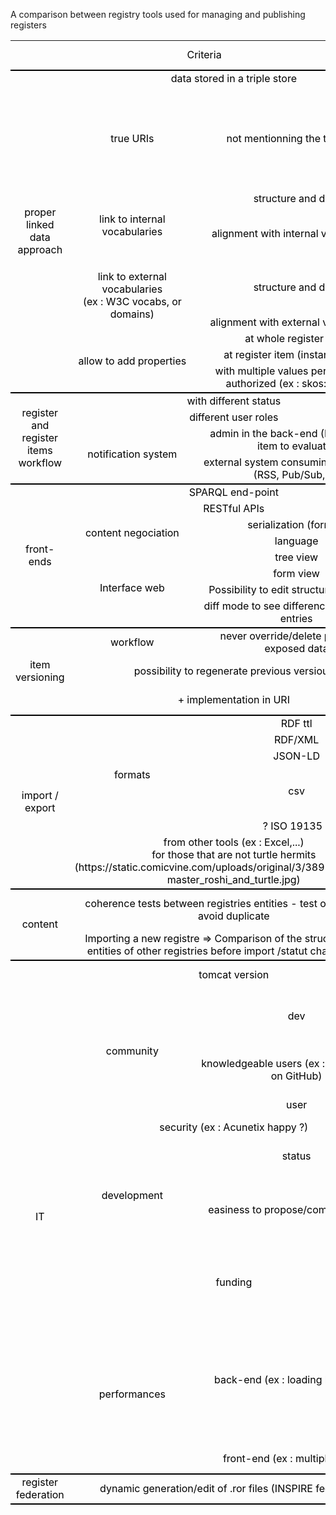 A comparison between registry tools used for managing and publishing registers

<table cellspacing="0" border="0">
	<colgroup width="253"></colgroup>
	<colgroup width="272"></colgroup>
	<colgroup width="493"></colgroup>
	<colgroup width="267"></colgroup>
	<colgroup width="319"></colgroup>
	<tr>
		<td style="border-bottom: 2px solid #000000" colspan=3 height="20" align="center" valign=middle><font color="#000000">Criteria</font></td>
		<td style="border-bottom: 2px solid #000000" align="center" valign=middle><font color="#000000">Re3gistry 1.3</font></td>
		<td style="border-bottom: 2px solid #000000" align="center" valign=middle><font color="#000000">ukgovld 2.0 SNAPSHOT</font></td>
	</tr>
	<tr>
		<td style="border-bottom: 2px solid #000000" rowspan=9 height="193" align="center" valign=middle><font color="#000000">proper linked data approach</font></td>
		<td colspan=2 align="center" valign=middle><font color="#000000">data stored in a triple store</font></td>
		<td align="center" valign=middle><font color="#000000">no</font></td>
		<td align="center" valign=middle><font color="#000000">yes</font></td>
	</tr>
	<tr>
		<td align="center" valign=middle><font color="#000000">true URIs</font></td>
		<td align="center" valign=middle><font color="#000000">not mentionning the tool used</font></td>
		<td align="center" valign=middle><font color="#000000">No. Dependent on the implementation URI  of the register</font></td>
		<td align="center" valign=middle><font color="#000000">True. independent from the implementation URI  of the register if specified on upload</font></td>
	</tr>
	<tr>
		<td rowspan=2 align="center" valign=middle><font color="#000000">link to internal vocabularies</font></td>
		<td align="center" valign=middle><font color="#000000">structure and data</font></td>
		<td align="center" valign=middle><font color="#000000"><br></font></td>
		<td align="center" valign=middle><font color="#000000">possible</font></td>
	</tr>
	<tr>
		<td align="center" valign=middle><font color="#000000">alignment with internal vocabularies</font></td>
		<td align="center" valign=middle><font color="#000000"><br></font></td>
		<td align="center" valign=middle><font color="#000000">possible,  throught context declaration</font></td>
	</tr>
	<tr>
		<td rowspan=2 align="center" valign=middle><font color="#000000">link to external vocabularies<br>(ex : W3C vocabs, or domains)</font></td>
		<td align="center" valign=middle><font color="#000000">structure and data</font></td>
		<td align="center" valign=middle><font color="#000000"><br></font></td>
		<td align="center" valign=middle><font color="#000000">possible, throught context definition</font></td>
	</tr>
	<tr>
		<td align="center" valign=middle><font color="#000000">alignment with external vocabularies</font></td>
		<td align="center" valign=middle><font color="#000000"><br></font></td>
		<td align="center" valign=middle><font color="#000000">possible</font></td>
	</tr>
	<tr>
		<td style="border-bottom: 2px solid #000000" rowspan=3 align="center" valign=middle><font color="#000000">allow to add properties</font></td>
		<td align="center" valign=middle><font color="#000000">at whole register level</font></td>
		<td align="center" valign=middle><font color="#000000"><br></font></td>
		<td align="center" valign=middle><font color="#000000">possible</font></td>
	</tr>
	<tr>
		<td align="center" valign=middle><font color="#000000">at register item (instance) level</font></td>
		<td align="center" valign=middle><font color="#000000"><br></font></td>
		<td align="center" valign=middle><font color="#000000">possible </font></td>
	</tr>
	<tr>
		<td style="border-bottom: 2px solid #000000" align="center" valign=middle><font color="#000000">with multiple values per properties authorized (ex : skos:altLabel)</font></td>
		<td style="border-bottom: 2px solid #000000" align="center" valign=middle><font color="#000000"><br></font></td>
		<td style="border-bottom: 2px solid #000000" align="center" valign=middle><font color="#000000"><br></font></td>
	</tr>
	<tr>
		<td style="border-bottom: 2px solid #000000" rowspan=4 height="78" align="center" valign=middle><font color="#000000">register and register items workflow</font></td>
		<td colspan=2 align="center" valign=middle><font color="#000000">with different status</font></td>
		<td align="center" valign=middle><font color="#000000"><br></font></td>
		<td align="center" valign=middle><font color="#000000"><br></font></td>
	</tr>
	<tr>
		<td colspan=2 align="center" valign=middle><font color="#000000">different user roles</font></td>
		<td align="center" valign=middle><font color="#000000"><br></font></td>
		<td align="center" valign=middle><font color="#000000"><br></font></td>
	</tr>
	<tr>
		<td style="border-bottom: 2px solid #000000" rowspan=2 align="center" valign=middle><font color="#000000">notification system</font></td>
		<td align="center" valign=middle><font color="#000000">admin in the back-end (I have a new item to evaluate)</font></td>
		<td align="center" valign=middle><font color="#000000"><br></font></td>
		<td align="center" valign=middle><font color="#000000"><br></font></td>
	</tr>
	<tr>
		<td style="border-bottom: 2px solid #000000" align="center" valign=middle><font color="#000000">external system consuming the register (RSS, Pub/Sub, ...)</font></td>
		<td style="border-bottom: 2px solid #000000" align="center" valign=middle><font color="#000000"><br></font></td>
		<td style="border-bottom: 2px solid #000000" align="center" valign=middle><font color="#000000"><br></font></td>
	</tr>
	<tr>
		<td style="border-bottom: 2px solid #000000" rowspan=8 height="154" align="center" valign=middle><font color="#000000">front-ends</font></td>
		<td colspan=2 align="center" valign=middle><font color="#000000">SPARQL end-point</font></td>
		<td align="center" valign=middle><font color="#000000">No</font></td>
		<td align="center" valign=middle><font color="#000000">Yes</font></td>
	</tr>
	<tr>
		<td colspan=2 align="center" valign=middle><font color="#000000">RESTful APIs</font></td>
		<td align="center" valign=middle><font color="#000000">yes</font></td>
		<td align="center" valign=middle><font color="#000000">yes</font></td>
	</tr>
	<tr>
		<td rowspan=2 align="center" valign=middle><font color="#000000">content negociation</font></td>
		<td align="center" valign=middle><font color="#000000">serialization (format)</font></td>
		<td align="center" valign=middle><font color="#000000">no</font></td>
		<td align="center" valign=middle><font color="#000000">yes</font></td>
	</tr>
	<tr>
		<td align="center" valign=middle><font color="#000000">language</font></td>
		<td align="center" valign=middle><font color="#000000"><br></font></td>
		<td align="center" valign=middle><font color="#000000"><br></font></td>
	</tr>
	<tr>
		<td style="border-bottom: 2px solid #000000" rowspan=4 align="center" valign=middle><font color="#000000">Interface web</font></td>
		<td align="center" valign=middle><font color="#000000">tree view</font></td>
		<td align="center" valign=middle><font color="#000000">no</font></td>
		<td align="center" valign=middle><font color="#000000">no</font></td>
	</tr>
	<tr>
		<td align="center" valign=middle><font color="#000000">form view</font></td>
		<td align="center" valign=middle><font color="#000000">no</font></td>
		<td align="center" valign=middle><font color="#000000">yes</font></td>
	</tr>
	<tr>
		<td align="center" valign=middle><font color="#000000">Possibility  to edit structure et content</font></td>
		<td align="center" valign=middle><font color="#000000">no</font></td>
		<td align="center" valign=middle><font color="#000000">yes</font></td>
	</tr>
	<tr>
		<td style="border-bottom: 2px solid #000000" align="center" valign=middle><font color="#000000">diff mode to see differences between 2 entries</font></td>
		<td style="border-bottom: 2px solid #000000" align="center" valign=middle><font color="#000000">no</font></td>
		<td style="border-bottom: 2px solid #000000" align="center" valign=middle><font color="#000000">no</font></td>
	</tr>
	<tr>
		<td style="border-bottom: 2px solid #000000" rowspan=3 height="58" align="center" valign=middle><font color="#000000">item versioning</font></td>
		<td align="center" valign=middle><font color="#000000">workflow</font></td>
		<td align="center" valign=middle><font color="#000000">never override/delete previously exposed data</font></td>
		<td align="center" valign=middle><font color="#000000"><br></font></td>
		<td align="center" valign=middle><font color="#000000">possible to delete</font></td>
	</tr>
	<tr>
		<td colspan=2 align="center" valign=middle><font color="#000000">possibility to regenerate previous versious</font></td>
		<td align="center" valign=middle><font color="#000000">possible</font></td>
		<td align="center" valign=middle><font color="#000000">partially possible</font></td>
	</tr>
	<tr>
		<td style="border-bottom: 2px solid #000000" colspan=2 align="center" valign=middle><font color="#000000">+ implementation in URI</font></td>
		<td style="border-bottom: 2px solid #000000" align="center" valign=middle><font color="#000000">yes</font></td>
		<td style="border-bottom: 2px solid #000000" align="center" valign=middle><font color="#000000">yes, on metedata URIs</font></td>
	</tr>
	<tr>
		<td style="border-bottom: 2px solid #000000" rowspan=6 height="116" align="center" valign=middle><font color="#000000">import / export</font></td>
		<td rowspan=5 align="center" valign=middle><font color="#000000">formats</font></td>
		<td align="center" valign=middle><font color="#000000">RDF ttl</font></td>
		<td align="center" valign=middle><font color="#000000">no</font></td>
		<td align="center" valign=middle><font color="#000000">yes both</font></td>
	</tr>
	<tr>
		<td align="center" valign=middle><font color="#000000">RDF/XML</font></td>
		<td align="center" valign=middle><font color="#000000">export only</font></td>
		<td align="center" valign=middle><font color="#000000">yes export</font></td>
	</tr>
	<tr>
		<td align="center" valign=middle><font color="#000000">JSON-LD</font></td>
		<td align="center" valign=middle><font color="#000000"><br></font></td>
		<td align="center" valign=middle><font color="#000000">yes both</font></td>
	</tr>
	<tr>
		<td align="center" valign=middle><font color="#000000">csv</font></td>
		<td align="center" valign=middle><font color="#000000">yes</font></td>
		<td align="center" valign=middle><font color="#000000">yes both (csv must be well formed for import)</font></td>
	</tr>
	<tr>
		<td align="center" valign=middle><font color="#000000">? ISO 19135 ?</font></td>
		<td align="center" valign=middle><font color="#000000">yes</font></td>
		<td align="center" valign=middle><font color="#000000">no</font></td>
	</tr>
	<tr>
		<td style="border-bottom: 2px solid #000000" colspan=2 align="center" valign=middle><font color="#000000">from other tools (ex : Excel,...)<br>for those that are not turtle hermits (https://static.comicvine.com/uploads/original/3/38919/2178068-master_roshi_and_turtle.jpg)</font></td>
		<td style="border-bottom: 2px solid #000000" align="center" valign=middle><font color="#000000"><br></font></td>
		<td style="border-bottom: 2px solid #000000" align="center" valign=middle><font color="#000000">no</font></td>
	</tr>
	<tr>
		<td style="border-bottom: 2px solid #000000" rowspan=2 height="39" align="center" valign=middle><font color="#000000">content</font></td>
		<td colspan=2 align="center" valign=middle><font color="#000000">coherence tests between registries entities - test on libellé… to avoid duplicate</font></td>
		<td align="center" valign=middle><font color="#000000"><br></font></td>
		<td align="center" valign=middle><font color="#000000">checked on the @id level only</font></td>
	</tr>
	<tr>
		<td style="border-bottom: 2px solid #000000" colspan=2 align="center" valign=middle><font color="#000000">Importing a new registre =&gt; Comparison of the structures  of the entities of other registries before import /statut  changement …</font></td>
		<td style="border-bottom: 2px solid #000000" align="center" valign=middle><font color="#000000"><br></font></td>
		<td style="border-bottom: 2px solid #000000" align="center" valign=middle><font color="#000000">not provided</font></td>
	</tr>
	<tr>
		<td style="border-bottom: 2px solid #000000" rowspan=10 height="270" align="center" valign=middle><font color="#000000">IT</font></td>
		<td colspan=2 align="center" valign=middle><font color="#000000">tomcat version</font></td>
		<td align="center" valign=middle><font color="#000000"><br></font></td>
		<td align="center" valign=middle><font color="#000000">V7 for this version</font></td>
	</tr>
	<tr>
		<td rowspan=3 align="center" valign=middle><font color="#000000">community</font></td>
		<td align="center" valign=middle><font color="#000000">dev</font></td>
		<td align="center" valign=middle><font color="#000000"><br></font></td>
		<td align="center" valign=middle><font color="#000000">Github source + wiki maintained by Epimorphics</font></td>
	</tr>
	<tr>
		<td align="center" valign=middle><font color="#000000">knowledgeable users (ex : those posting on GitHub)</font></td>
		<td align="center" valign=middle><font color="#000000"><br></font></td>
		<td align="center" valign=middle><font color="#000000">active following and issue tracking from users</font></td>
	</tr>
	<tr>
		<td align="center" valign=middle><font color="#000000">user</font></td>
		<td align="center" valign=middle><font color="#000000"><br></font></td>
		<td align="center" valign=middle><font color="#000000">ex: CSIRO, </font></td>
	</tr>
	<tr>
		<td colspan=2 align="center" valign=middle><font color="#000000">security (ex : Acunetix happy ?)</font></td>
		<td align="center" valign=middle><font color="#000000"><br></font></td>
		<td align="center" valign=middle><font color="#000000">yes, according to latest tests</font></td>
	</tr>
	<tr>
		<td rowspan=2 align="center" valign=middle><font color="#000000">development</font></td>
		<td align="center" valign=middle><font color="#000000">status</font></td>
		<td align="center" valign=middle><font color="#000000">new versions realesed</font></td>
		<td align="center" valign=middle><font color="#000000"><br></font></td>
	</tr>
	<tr>
		<td align="center" valign=middle><font color="#000000">easiness to propose/commit changes</font></td>
		<td align="center" valign=middle><font color="#000000"><br></font></td>
		<td align="center" valign=middle><font color="#000000">Throught Github issues and merge requests+ direct contact with dev team</font></td>
	</tr>
	<tr>
		<td colspan=2 align="center" valign=middle><font color="#000000">funding</font></td>
		<td align="center" valign=middle><font color="#000000"><br></font></td>
		<td align="center" valign=middle><font color="#000000">Epimorphics --&gt; big changes request fundings from users</font></td>
	</tr>
	<tr>
		<td style="border-bottom: 2px solid #000000" rowspan=2 align="center" valign=middle><font color="#000000">performances</font></td>
		<td align="center" valign=middle><font color="#000000">back-end (ex : loading big graphs)</font></td>
		<td align="center" valign=middle><font color="#000000"><br></font></td>
		<td align="center" valign=middle><font color="#000000">depends on the machine configuration, tha fact that the data is RDFized and stored in triple stores must be taken ito account</font></td>
	</tr>
	<tr>
		<td style="border-bottom: 2px solid #000000" align="center" valign=middle><font color="#000000">front-end (ex : multiple clients)</font></td>
		<td style="border-bottom: 2px solid #000000" align="center" valign=middle><font color="#000000"><br></font></td>
		<td style="border-bottom: 2px solid #000000" align="center" valign=middle><font color="#000000">yet to be tested</font></td>
	</tr>
	<tr>
		<td style="border-bottom: 2px solid #000000" height="20" align="center" valign=middle><font color="#000000">register federation</font></td>
		<td style="border-bottom: 2px solid #000000" colspan=2 align="center" valign=middle><font color="#000000">dynamic generation/edit of .ror files (INSPIRE federation)</font></td>
		<td style="border-bottom: 2px solid #000000" align="center" valign=middle><font color="#000000">yes</font></td>
		<td style="border-bottom: 2px solid #000000" align="center" valign=middle><font color="#000000">not provided</font></td>
	</tr>
</table>

